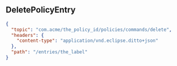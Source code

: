 ## DeletePolicyEntry

```json
{
  "topic": "com.acme/the_policy_id/policies/commands/delete",
  "headers": {
    "content-type": "application/vnd.eclipse.ditto+json"
  },
  "path": "/entries/the_label"
}
```
